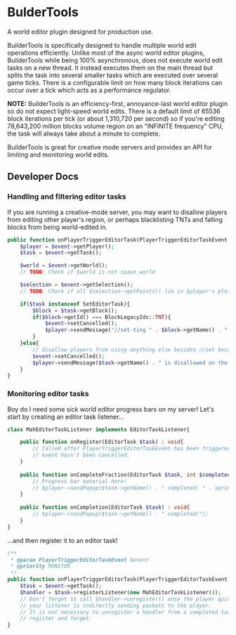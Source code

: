 # BulderTools
A world editor plugin designed for production use.

BuilderTools is specifically designed to handle multiple world edit operations efficiently.
Unlike most of the async world editor plugins, BuilderTools while being 100% asynchronous, does not execute world edit tasks on a new thread.
It instead executes them on the main thread but splits the task into several smaller tasks which are executed over several game ticks.
There is a configurable limit on how many block iterations can occur over a tick which acts as a performance regulator.

**NOTE:** BuilderTools is an efficiency-first, annoyance-last world editor plugin so do not expect light-speed world edits.
There is a default limit of 65536 block iterations per tick (or about 1,310,720 per second) so if you're editing 78,643,200 million
blocks volume region on an "INFINITE frequency" CPU, the task will always take about a minute to complete.

BuilderTools is great for creative mode servers and provides an API for limiting and monitoring world edits.


## Developer Docs
### Handling and filtering editor tasks
If you are running a creative-mode server, you may want to disallow players from editing other player's region, or perhaps blacklisting TNTs and falling blocks from being world-edited in.
```php
public function onPlayerTriggerEditorTask(PlayerTriggerEditorTaskEvent $event) : void{
	$player = $event->getPlayer();
	$task = $event->getTask();

	$world = $event->getWorld();
	// TODO: Check if $world is not spawn_world

	$selection = $event->getSelection();
	// TODO: Check if all $selection->getPoints() lie in $player's plot.

	if($task instanceof SetEditorTask){
		$block = $task->getBlock();
		if($block->getId() === BlockLegacyIds::TNT){
			$event->setCancelled();
			$player->sendMessage("//set-ting " . $block->getName() . " is not allowed!");
		}
	}else{
		// disallow players from using anything else besides //set because i am a dick.
		$event->setCancelled();
		$player->sendMessage($task->getName() . " is disallowed on the server.");
	}
}
```

### Monitoring editor tasks
Boy do I need some sick world editor progress bars on my server! Let's start by creating an editor task listener...
```php
class MahEditorTaskListener implements EditorTaskListener{

	public function onRegister(EditorTask $task) : void{
		// Called after PlayerTriggerEditorTaskEvent has been triggered and the
		// event hasn't been cancelled.
	}
	
	public function onCompleteFraction(EditorTask $task, int $completed, int $total) : void{
		// Progress bar material here!
		// $player->sendPopup($task->getName() . " completed: " . sprintf("%0.2f", ($completed / $total) * 100) . "%");
	}
	
	public function onCompletion(EditorTask $task) : void{
		// $player->sendPopup($task->getName() . " completed!");
	}
}
```
...and then register it to an editor task!
```php
/**
 * @param PlayerTriggerEditorTaskEvent $event
 * @priority MONITOR
 */
public function onPlayerTriggerEditorTask(PlayerTriggerEditorTaskEvent $event) : void{
	$task = $event->getTask();
	$handler = $task->registerListener(new MahEditorTaskListener());
	// Don't forget to call $handler->unregister() once the player quits the server, if
	// your listener is indirectly sending packets to the player.
	// It is not necessary to unregister a handler from a completed task, you can safely
	// register and forget.
}
```
